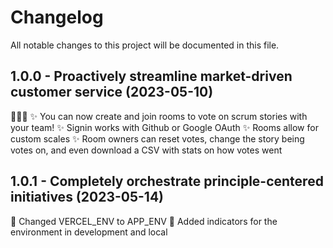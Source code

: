 # Changelog

All notable changes to this project will be documented in this file.

## 1.0.0 - Proactively streamline market-driven customer service (2023-05-10)

🎉🎉🎉
✨ You can now create and join rooms to vote on scrum stories with your team!
✨ Signin works with Github or Google OAuth
✨ Rooms allow for custom scales
✨ Room owners can reset votes, change the story being votes on, and even download a CSV with stats on how votes went

## 1.0.1 - Completely orchestrate principle-centered initiatives (2023-05-14)

🚧 Changed VERCEL_ENV to APP_ENV
🚧 Added indicators for the environment in development and local
